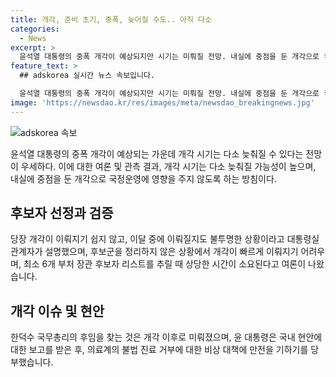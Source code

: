 ```yaml
---
title: 개각, 준비 초기, 중폭, 늦어질 수도.. 아직 다소
categories:
  - News
excerpt: >
  윤석열 대통령의 중폭 개각이 예상되지만 시기는 미뤄질 전망. 내실에 중점을 둔 개각으로 국정운영에 영향을 주지 않도록 함. 부처 장관 중 행정안전부, 과학기술정보통신부, 환경부, 고용노동부 등이 개각 대상. 여당은 장관 후보자 리스트 추림에 시간이 소요돼 이달 내 개각 어렵다고 전망. 대통령실 관계자는 개각 시기 불투명하다고 설명. 또한 대통령은 의료계 불법 진료 거부에 대한 대책 만전을 당부했다.
feature_text: >
  ## adskorea 실시간 뉴스 속보입니다.

  윤석열 대통령의 중폭 개각이 예상되지만 시기는 미뤄질 전망. 내실에 중점을 둔 개각으로 국정운영에 영향을 주지 않도록 함. 부처 장관 중 행정안전부, 과학기술정보통신부, 환경부, 고용노동부 등이 개각 대상. 여당은 장관 후보자 리스트 추림에 시간이 소요돼 이달 내 개각 어렵다고 전망. 대통령실 관계자는 개각 시기 불투명하다고 설명. 또한 대통령은 의료계 불법 진료 거부에 대한 대책 만전을 당부했다.
image: 'https://newsdao.kr/res/images/meta/newsdao_breakingnews.jpg'
---
```


<p><img src="https://newsdao.kr/res/images/meta/newsdao_breakingnews.jpg" alt="adskorea 속보" /></p>

<p data-ke-size="size16">윤석열 대통령의 중폭 개각이 예상되는 가운데 개각 시기는 다소 늦춰질 수 있다는 전망이 우세하다. 이에 대한 여론 및 관측 결과, 개각 시기는 다소 늦춰질 가능성이 높으며, 내실에 중점을 둔 개각으로 국정운영에 영향을 주지 않도록 하는 방침이다.</p>

<h2 data-ke-size="size26">후보자 선정과 검증</h2>

<p data-ke-size="size16">당장 개각이 이뤄지기 쉽지 않고, 이달 중에 이뤄질지도 불투명한 상황이라고 대통령실 관계자가 설명했으며, 후보군을 정리하지 않은 상황에서 개각이 빠르게 이뤄지기 어려우며, 최소 6개 부처 장관 후보자 리스트를 추릴 때 상당한 시간이 소요된다고 여론이 나왔습니다. </p>

<h2 data-ke-size="size26">개각 이슈 및 현안</h2>

<p data-ke-size="size16">한덕수 국무총리의 후임을 찾는 것은 개각 이후로 미뤄졌으며, 윤 대통령은 국내 현안에 대한 보고를 받은 후, 의료계의 불법 진료 거부에 대한 비상 대책에 만전을 기하기를 당부했습니다.</p>


